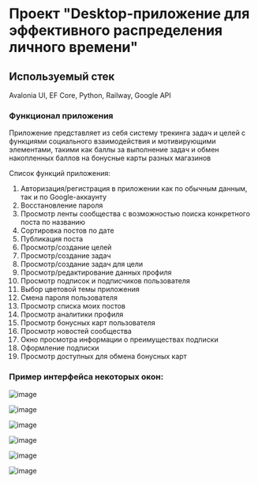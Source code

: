 # Проект "Desktop-приложение для эффективного распределения личного времени"

## Используемый стек
Avalonia UI, EF Core, Python, Railway, Google API

### Функционал приложения

Приложение представляет из себя систему трекинга задач и целей с функциями социального взаимодействия и мотивирующими элементами, 
такими как баллы за выполнение задач и обмен накопленных баллов на бонусные карты разных магазинов

Список функций приложения:
  1. Авторизация/регистрация в приложении как по обычным данным, так и по Google-аккаунту
  2. Восстановление пароля
  3. Просмотр ленты сообщества с возможностью поиска конкретного поста по названию
  4. Сортировка постов по дате
  5. Публикация поста
  6. Просмотр/создание целей
  7. Просмотр/создание задач
  8. Просмотр/создание задач для цели
  9. Просмотр/редактирование данных профиля
  10. Просмотр подписок и подписчиков пользователя
  11. Выбор цветовой темы приложения
  12. Смена пароля пользователя
  14. Просмотр списка моих постов
  15. Просмотр аналитики профиля
  16. Просмотр бонусных карт пользователя
  17. Просмотр новостей сообщества
  18. Окно просмотра информации о преимуществах подписки
  19. Оформление подписки
  20. Просмотр доступных для обмена бонусных карт

### Пример интерфейса некоторых окон:

![image](https://github.com/user-attachments/assets/d92bf955-76b3-4030-9c41-e3896eae56e6)

![image](https://github.com/user-attachments/assets/6b0712cb-bf77-4453-adfa-47d14e061788)

![image](https://github.com/user-attachments/assets/34a1cffc-220a-4ff2-a080-a08d825e8d65)

![image](https://github.com/user-attachments/assets/f74b22e0-aac4-49dd-b22f-435f51d158a0)

![image](https://github.com/user-attachments/assets/d6bb82f6-e6e8-4f57-8c3a-782f5197a768)

![image](https://github.com/user-attachments/assets/151fe41d-88e9-4dd8-a458-eab322c049d6)










